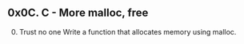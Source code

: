 ## 0x0C. C - More malloc, free
0. Trust no one
Write a function that allocates memory using malloc.
